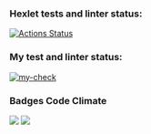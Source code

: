 ### Hexlet tests and linter status:
[![Actions Status](https://github.com/sergeycherkasovv/java-project-78/actions/workflows/hexlet-check.yml/badge.svg)](https://github.com/sergeycherkasovv/java-project-78/actions)
### My test and linter status:
[![my-check](https://github.com/sergeycherkasovv/java-project-78/actions/workflows/main.yml/badge.svg)](https://github.com/sergeycherkasovv/java-project-78/actions/workflows/main.yml)
### Badges Code Climate
<a href="https://codeclimate.com/github/sergeycherkasovv/java-project-78/maintainability"><img src="https://api.codeclimate.com/v1/badges/9530cc521fcfc49617e2/maintainability" /></a>
<a href="https://codeclimate.com/github/sergeycherkasovv/java-project-78/test_coverage"><img src="https://api.codeclimate.com/v1/badges/9530cc521fcfc49617e2/test_coverage" /></a>
